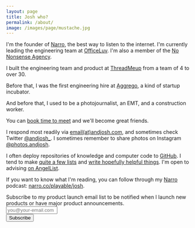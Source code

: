 ```yaml
---
layout: page
title: Josh who?
permalink: /about/
image: /images/page/mustache.jpg
---
```

I'm the founder of <a href="//narro.co">Narro</a>, the best way to listen to the internet. I'm currently leading the engineering team at <a href="//officeluv.com">OfficeLuv</a>. I'm also a member of the <a href="http://no.nonsense.agency">No Nonsense Agency</a>.

I built the engineering team and product at [ThreadMeup](//threadmeup.com) from a team of 4 to over 30.

Before that, I was the first engineering hire at [Aggrego](//aggrego.com), a kind of startup incubator.

And before that, I used to be a photojournalist, an EMT, and a construction worker.

You can [book time to meet](//calendly.com/andjosh/30min) and we'll become great friends.

I respond most readily via [email(at)andjosh.com](mailto:email@andjosh.com), and sometimes check Twitter [@andjosh_](//twitter.com/andjosh_). I sometimes remember to share photos on Instagram [@photos.andjosh](//instagram.com/photos.andjosh).

I often deploy repositories of knowledge and computer code to [GitHub](//github.com/andjosh). I tend to make [quite a few lists](/lists) and [write hopefully helpful things](/). I'm open to advising [on AngelList](//angel.co/andjosh).

If you want to know what I'm reading, you can follow through my [Narro](//narro.co) podcast: [narro.co/playable/josh](//www.narro.co/playable/josh).

 <form action="https://tinyletter.com/andjosh" method="post" target="popupwindow" onsubmit="window.open('https://tinyletter.com/andjosh', 'popupwindow', 'scrollbars=yes,width=800,height=600');return true"><p><label for="tlemail">Subscribe to my product launch email list to be notified when I Iaunch new products or have major product announcements.</label><br><input type="email" style="width:140px" name="email" id="tlemail" placeholder="you@your-email.com"/><input type="hidden" value="1" name="embed"/><br><input type="submit" value="Subscribe" /></p></form>
